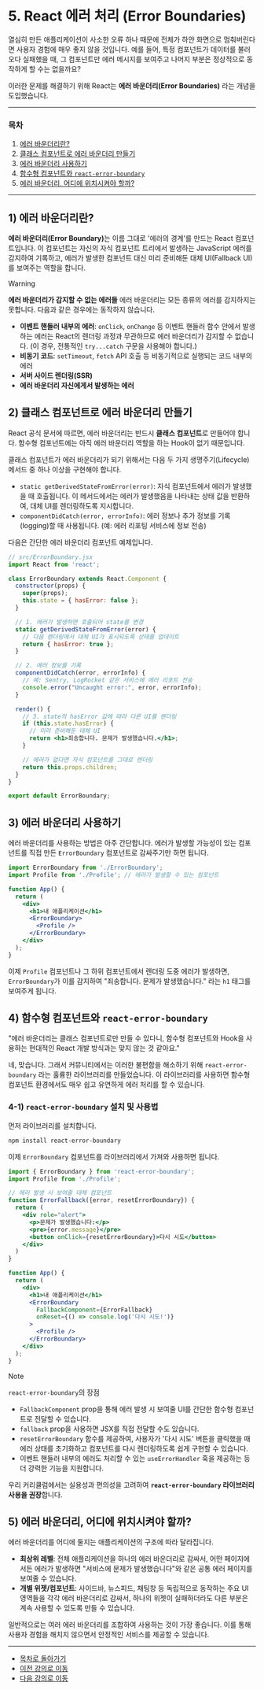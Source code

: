 # 5. React 에러 처리 (Error Boundaries)

열심히 만든 애플리케이션이 사소한 오류 하나 때문에 전체가 하얀 화면으로 멈춰버린다면 사용자 경험에 매우 좋지 않을 것입니다. 예를 들어, 특정 컴포넌트가 데이터를 불러오다 실패했을 때, 그 컴포넌트만 에러 메시지를 보여주고 나머지 부분은 정상적으로 동작하게 할 수는 없을까요?

이러한 문제를 해결하기 위해 React는 **에러 바운더리(Error Boundaries)** 라는 개념을 도입했습니다.

---

### 목차

1.  [에러 바운더리란?](#1-에러-바운더리란)
2.  [클래스 컴포넌트로 에러 바운더리 만들기](#2-클래스-컴포넌트로-에러-바운더리-만들기)
3.  [에러 바운더리 사용하기](#3-에러-바운더리-사용하기)
4.  [함수형 컴포넌트와 `react-error-boundary`](#4-함수형-컴포넌트와-react-error-boundary)
5.  [에러 바운더리, 어디에 위치시켜야 할까?](#5-에러-바운더리-어디에-위치시켜야-할까)

---

## 1) 에러 바운더리란?

<strong>에러 바운더리(Error Boundary)</strong>는 이름 그대로 '에러의 경계'를 만드는 React 컴포넌트입니다. 이 컴포넌트는 자신의 자식 컴포넌트 트리에서 발생하는 JavaScript 에러를 감지하여 기록하고, 에러가 발생한 컴포넌트 대신 미리 준비해둔 대체 UI(Fallback UI)를 보여주는 역할을 합니다.

> [!WARNING]
> **에러 바운더리가 감지할 수 없는 에러들**
> 에러 바운더리는 모든 종류의 에러를 감지하지는 못합니다. 다음과 같은 경우에는 동작하지 않습니다.
> -   **이벤트 핸들러 내부의 에러**: `onClick`, `onChange` 등 이벤트 핸들러 함수 안에서 발생하는 에러는 React의 렌더링 과정과 무관하므로 에러 바운더리가 감지할 수 없습니다. (이 경우, 전통적인 `try...catch` 구문을 사용해야 합니다.)
> -   **비동기 코드**: `setTimeout`, `fetch` API 호출 등 비동기적으로 실행되는 코드 내부의 에러
> -   **서버 사이드 렌더링(SSR)**
> -   **에러 바운더리 자신에게서 발생하는 에러**

## 2) 클래스 컴포넌트로 에러 바운더리 만들기

React 공식 문서에 따르면, 에러 바운더리는 반드시 **클래스 컴포넌트**로 만들어야 합니다. 함수형 컴포넌트에는 아직 에러 바운더리 역할을 하는 Hook이 없기 때문입니다.

클래스 컴포넌트가 에러 바운더리가 되기 위해서는 다음 두 가지 생명주기(Lifecycle) 메서드 중 하나 이상을 구현해야 합니다.

-   `static getDerivedStateFromError(error)`: 자식 컴포넌트에서 에러가 발생했을 때 호출됩니다. 이 메서드에서는 에러가 발생했음을 나타내는 상태 값을 반환하여, 대체 UI를 렌더링하도록 지시합니다.
-   `componentDidCatch(error, errorInfo)`: 에러 정보나 추가 정보를 기록(logging)할 때 사용됩니다. (예: 에러 리포팅 서비스에 정보 전송)

다음은 간단한 에러 바운더리 컴포넌트 예제입니다.

```jsx
// src/ErrorBoundary.jsx
import React from 'react';

class ErrorBoundary extends React.Component {
  constructor(props) {
    super(props);
    this.state = { hasError: false };
  }

  // 1. 에러가 발생하면 호출되어 state를 변경
  static getDerivedStateFromError(error) {
    // 다음 렌더링에서 대체 UI가 표시되도록 상태를 업데이트
    return { hasError: true };
  }

  // 2. 에러 정보를 기록
  componentDidCatch(error, errorInfo) {
    // 예: Sentry, LogRocket 같은 서비스에 에러 리포트 전송
    console.error("Uncaught error:", error, errorInfo);
  }

  render() {
    // 3. state의 hasError 값에 따라 다른 UI를 렌더링
    if (this.state.hasError) {
      // 미리 준비해둔 대체 UI
      return <h1>죄송합니다. 문제가 발생했습니다.</h1>;
    }

    // 에러가 없다면 자식 컴포넌트를 그대로 렌더링
    return this.props.children; 
  }
}

export default ErrorBoundary;
```

## 3) 에러 바운더리 사용하기

에러 바운더리를 사용하는 방법은 아주 간단합니다. 에러가 발생할 가능성이 있는 컴포넌트를 직접 만든 `ErrorBoundary` 컴포넌트로 감싸주기만 하면 됩니다.

```jsx
import ErrorBoundary from './ErrorBoundary';
import Profile from './Profile'; // 에러가 발생할 수 있는 컴포넌트

function App() {
  return (
    <div>
      <h1>내 애플리케이션</h1>
      <ErrorBoundary>
        <Profile />
      </ErrorBoundary>
    </div>
  );
}
```

이제 `Profile` 컴포넌트나 그 하위 컴포넌트에서 렌더링 도중 에러가 발생하면, `ErrorBoundary`가 이를 감지하여 "죄송합니다. 문제가 발생했습니다." 라는 `h1` 태그를 보여주게 됩니다.

## 4) 함수형 컴포넌트와 `react-error-boundary`

"에러 바운더리는 클래스 컴포넌트로만 만들 수 있다니, 함수형 컴포넌트와 Hook을 사용하는 현대적인 React 개발 방식과는 맞지 않는 것 같아요."

네, 맞습니다. 그래서 커뮤니티에서는 이러한 불편함을 해소하기 위해 `react-error-boundary` 라는 훌륭한 라이브러리를 만들었습니다. 이 라이브러리를 사용하면 함수형 컴포넌트 환경에서도 매우 쉽고 유연하게 에러 처리를 할 수 있습니다.

### 4-1) `react-error-boundary` 설치 및 사용법

먼저 라이브러리를 설치합니다.
```bash
npm install react-error-boundary
```

이제 `ErrorBoundary` 컴포넌트를 라이브러리에서 가져와 사용하면 됩니다.

```jsx
import { ErrorBoundary } from 'react-error-boundary';
import Profile from './Profile';

// 에러 발생 시 보여줄 대체 컴포넌트
function ErrorFallback({error, resetErrorBoundary}) {
  return (
    <div role="alert">
      <p>문제가 발생했습니다:</p>
      <pre>{error.message}</pre>
      <button onClick={resetErrorBoundary}>다시 시도</button>
    </div>
  )
}

function App() {
  return (
    <div>
      <h1>내 애플리케이션</h1>
      <ErrorBoundary
        FallbackComponent={ErrorFallback}
        onReset={() => console.log('다시 시도!')}
      >
        <Profile />
      </ErrorBoundary>
    </div>
  );
}
```

> [!NOTE]
> `react-error-boundary`의 장점
> - `FallbackComponent` prop을 통해 에러 발생 시 보여줄 UI를 간단한 함수형 컴포넌트로 전달할 수 있습니다.
> - `fallback` prop을 사용하면 JSX를 직접 전달할 수도 있습니다.
> - `resetErrorBoundary` 함수를 제공하여, 사용자가 '다시 시도' 버튼을 클릭했을 때 에러 상태를 초기화하고 컴포넌트를 다시 렌더링하도록 쉽게 구현할 수 있습니다.
> - 이벤트 핸들러 내부의 에러도 처리할 수 있는 `useErrorHandler` 훅을 제공하는 등 더 강력한 기능을 지원합니다.

우리 커리큘럼에서는 실용성과 편의성을 고려하여 **`react-error-boundary` 라이브러리 사용을 권장**합니다.

## 5) 에러 바운더리, 어디에 위치시켜야 할까?

에러 바운더리를 어디에 둘지는 애플리케이션의 구조에 따라 달라집니다.

-   **최상위 레벨**: 전체 애플리케이션을 하나의 에러 바운더리로 감싸서, 어떤 페이지에서든 에러가 발생하면 "서비스에 문제가 발생했습니다"와 같은 공통 에러 페이지를 보여줄 수 있습니다.
-   **개별 위젯/컴포넌트**: 사이드바, 뉴스피드, 채팅창 등 독립적으로 동작하는 주요 UI 영역들을 각각 에러 바운더리로 감싸서, 하나의 위젯이 실패하더라도 다른 부분은 계속 사용할 수 있도록 만들 수 있습니다.

일반적으로는 여러 에러 바운더리를 조합하여 사용하는 것이 가장 좋습니다. 이를 통해 사용자 경험을 해치지 않으면서 안정적인 서비스를 제공할 수 있습니다.

---

- [목차로 돌아가기](./README.md)
- [이전 강의로 이동](./04-Getting-Started-Zustand.md)
- [다음 강의로 이동](./06-Understanding-Rendering.md)
